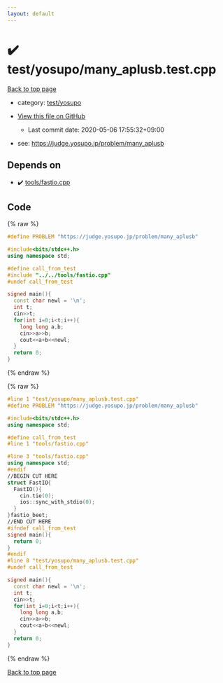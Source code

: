 ```yaml
---
layout: default
---
```


<!-- mathjax config similar to math.stackexchange -->
<script type="text/javascript" async
  src="https://cdnjs.cloudflare.com/ajax/libs/mathjax/2.7.5/MathJax.js?config=TeX-MML-AM_CHTML">
</script>
<script type="text/x-mathjax-config">
  MathJax.Hub.Config({
    TeX: { equationNumbers: { autoNumber: "AMS" }},
    tex2jax: {
      inlineMath: [ ['$','$'] ],
      processEscapes: true
    },
    "HTML-CSS": { matchFontHeight: false },
    displayAlign: "left",
    displayIndent: "2em"
  });
</script>

<script type="text/javascript" src="https://cdnjs.cloudflare.com/ajax/libs/jquery/3.4.1/jquery.min.js"></script>
<script src="https://cdn.jsdelivr.net/npm/jquery-balloon-js@1.1.2/jquery.balloon.min.js" integrity="sha256-ZEYs9VrgAeNuPvs15E39OsyOJaIkXEEt10fzxJ20+2I=" crossorigin="anonymous"></script>
<script type="text/javascript" src="../../../assets/js/copy-button.js"></script>
<link rel="stylesheet" href="../../../assets/css/copy-button.css" />


# :heavy_check_mark: test/yosupo/many_aplusb.test.cpp

<a href="../../../index.html">Back to top page</a>

* category: <a href="../../../index.html#0b58406058f6619a0f31a172defc0230">test/yosupo</a>
* <a href="{{ site.github.repository_url }}/blob/master/test/yosupo/many_aplusb.test.cpp">View this file on GitHub</a>
    - Last commit date: 2020-05-06 17:55:32+09:00


* see: <a href="https://judge.yosupo.jp/problem/many_aplusb">https://judge.yosupo.jp/problem/many_aplusb</a>


## Depends on

* :heavy_check_mark: <a href="../../../library/tools/fastio.cpp.html">tools/fastio.cpp</a>


## Code

<a id="unbundled"></a>
{% raw %}
```cpp
#define PROBLEM "https://judge.yosupo.jp/problem/many_aplusb"

#include<bits/stdc++.h>
using namespace std;

#define call_from_test
#include "../../tools/fastio.cpp"
#undef call_from_test

signed main(){
  const char newl = '\n';
  int t;
  cin>>t;
  for(int i=0;i<t;i++){
    long long a,b;
    cin>>a>>b;
    cout<<a+b<<newl;
  }
  return 0;
}

```
{% endraw %}

<a id="bundled"></a>
{% raw %}
```cpp
#line 1 "test/yosupo/many_aplusb.test.cpp"
#define PROBLEM "https://judge.yosupo.jp/problem/many_aplusb"

#include<bits/stdc++.h>
using namespace std;

#define call_from_test
#line 1 "tools/fastio.cpp"

#line 3 "tools/fastio.cpp"
using namespace std;
#endif
//BEGIN CUT HERE
struct FastIO{
  FastIO(){
    cin.tie(0);
    ios::sync_with_stdio(0);
  }
}fastio_beet;
//END CUT HERE
#ifndef call_from_test
signed main(){
  return 0;
}
#endif
#line 8 "test/yosupo/many_aplusb.test.cpp"
#undef call_from_test

signed main(){
  const char newl = '\n';
  int t;
  cin>>t;
  for(int i=0;i<t;i++){
    long long a,b;
    cin>>a>>b;
    cout<<a+b<<newl;
  }
  return 0;
}

```
{% endraw %}

<a href="../../../index.html">Back to top page</a>

